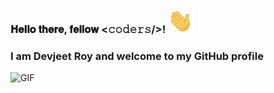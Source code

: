 ### 𝐇𝐞𝐥𝐥𝐨 𝐭𝐡𝐞𝐫𝐞, 𝐟𝐞𝐥𝐥𝐨𝐰 <𝚌𝚘𝚍𝚎𝚛𝚜/>! <img src="https://github.com/ABSphreak/ABSphreak/blob/master/gifs/Hi.gif" width="40px">
<h3>I am Devjeet Roy and welcome to my GitHub profile</h3>
<img align="top-right" alt="GIF" height="160px" src="https://media.giphy.com/media/du3J3cXyzhj75IOgvA/giphy.gif" />
